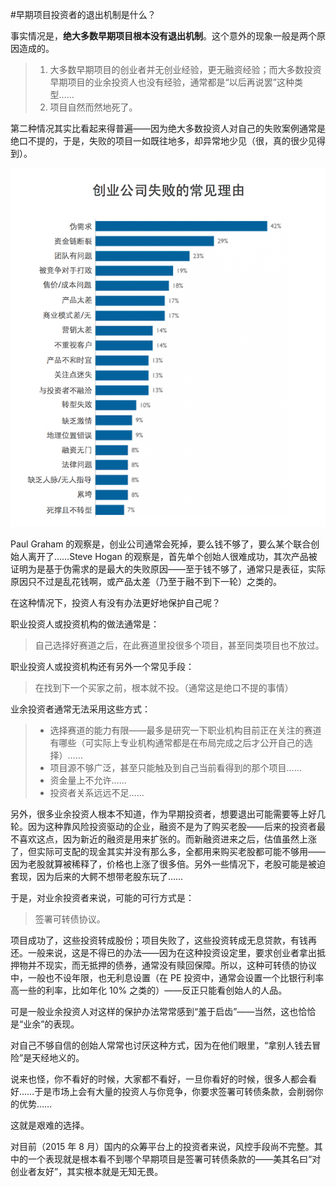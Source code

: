 #早期项目投资者的退出机制是什么？

事实情况是，**绝大多数早期项目根本没有退出机制**。这个意外的现象一般是两个原因造成的。

> 1. 大多数早期项目的创业者并无创业经验，更无融资经验；而大多数投资早期项目的业余投资人也没有经验，通常都是“以后再说罢”这种类型……
> 2. 项目自然而然地死了。

第二种情况其实比看起来得普遍——因为绝大多数投资人对自己的失败案例通常是绝口不提的，于是，失败的项目一如既往地多，却异常地少见（很，真的很少见得到）。

![](images/figure-14.png)

Paul Graham 的观察是，创业公司通常会死掉，要么钱不够了，要么某个联合创始人离开了……Steve Hogan 的观察是，首先单个创始人很难成功，其次产品被证明为是基于伪需求的是最大的失败原因——至于钱不够了，通常只是表征，实际原因只不过是乱花钱啊，或产品太差（乃至于融不到下一轮）之类的。

在这种情况下，投资人有没有办法更好地保护自己呢？

职业投资人或投资机构的做法通常是：

> 自己选择好赛道之后，在此赛道里投很多个项目，甚至同类项目也不放过。

职业投资人或投资机构还有另外一个常见手段：

> 在找到下一个买家之前，根本就不投。（通常这是绝口不提的事情）

业余投资者通常无法采用这些方式：

> * 选择赛道的能力有限——最多是研究一下职业机构目前正在关注的赛道有哪些（可实际上专业机构通常都是在布局完成之后才公开自己的选择）……
> * 项目源不够广泛，甚至只能触及到自己当前看得到的那个项目……
> * 资金量上不允许……
> * 投资者关系远远不足……

另外，很多业余投资人根本不知道，作为早期投资者，想要退出可能需要等上好几轮。因为这种靠风险投资驱动的企业，融资不是为了购买老股——后来的投资者最不喜欢这点，因为新近的融资是用来扩张的。而新融资进来之后，估值虽然上涨了，但实际可支配的现金其实并没有那么多，全都用来购买老股都可能不够用——因为老股就算被稀释了，价格也上涨了很多倍。另外一些情况下，老股可能是被迫套现，因为后来的大鳄不想带老股东玩了……

于是，对业余投资者来说，可能的可行方式是：

> 签署可转债协议。

项目成功了，这些投资转成股份；项目失败了，这些投资转成无息贷款，有钱再还。一般来说，这是不得已的办法——因为在这种投资设定里，要求创业者拿出抵押物并不现实，而无抵押的债券，通常没有赎回保障。所以，这种可转债的协议中，一般也不设年限，也无利息设置（在 PE 投资中，通常会设置一个比银行利率高一些的利率，比如年化 10% 之类的）——反正只能看创始人的人品。

可是一般业余投资人对这样的保护办法常常感到“羞于启齿”——当然，这也恰恰是“业余”的表现。

对自己不够自信的创始人常常也讨厌这种方式，因为在他们眼里，“拿别人钱去冒险”是天经地义的。

说来也怪，你不看好的时候，大家都不看好，一旦你看好的时候，很多人都会看好……于是市场上会有大量的投资人与你竞争，你要求签署可转债条款，会削弱你的优势……

这就是艰难的选择。

对目前（2015 年 8 月）国内的众筹平台上的投资者来说，风控手段尚不完整。其中的一个表现就是根本看不到哪个早期项目是签署可转债条款的——美其名曰“对创业者友好”，其实根本就是无知无畏。

